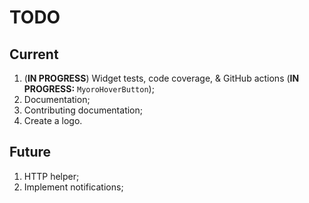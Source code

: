 # TODO

## Current

1. (**IN PROGRESS**) Widget tests, code coverage, & GitHub actions (**IN PROGRESS:** `MyoroHoverButton`);
1. Documentation;
1. Contributing documentation;
1. Create a logo.

## Future

1. HTTP helper;
1. Implement notifications;
